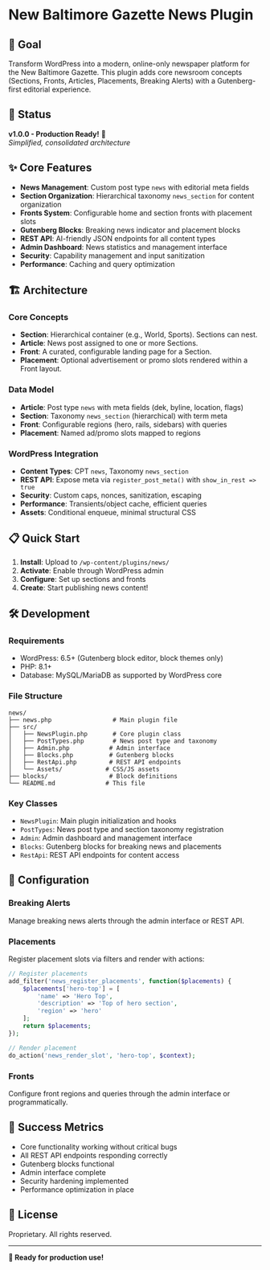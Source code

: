 # New Baltimore Gazette News Plugin

## 🎯 Goal
Transform WordPress into a modern, online-only newspaper platform for the New Baltimore Gazette. This plugin adds core newsroom concepts (Sections, Fronts, Articles, Placements, Breaking Alerts) with a Gutenberg-first editorial experience.

## 🚀 Status
**v1.0.0 - Production Ready!** 🎉  
*Simplified, consolidated architecture*

## ✨ Core Features
- **News Management**: Custom post type `news` with editorial meta fields
- **Section Organization**: Hierarchical taxonomy `news_section` for content organization
- **Fronts System**: Configurable home and section fronts with placement slots
- **Gutenberg Blocks**: Breaking news indicator and placement blocks
- **REST API**: AI-friendly JSON endpoints for all content types
- **Admin Dashboard**: News statistics and management interface
- **Security**: Capability management and input sanitization
- **Performance**: Caching and query optimization

## 🏗️ Architecture

### Core Concepts
- **Section**: Hierarchical container (e.g., World, Sports). Sections can nest.
- **Article**: News post assigned to one or more Sections.
- **Front**: A curated, configurable landing page for a Section.
- **Placement**: Optional advertisement or promo slots rendered within a Front layout.

### Data Model
- **Article**: Post type `news` with meta fields (dek, byline, location, flags)
- **Section**: Taxonomy `news_section` (hierarchical) with term meta
- **Front**: Configurable regions (hero, rails, sidebars) with queries
- **Placement**: Named ad/promo slots mapped to regions

### WordPress Integration
- **Content Types**: CPT `news`, Taxonomy `news_section`
- **REST API**: Expose meta via `register_post_meta()` with `show_in_rest => true`
- **Security**: Custom caps, nonces, sanitization, escaping
- **Performance**: Transients/object cache, efficient queries
- **Assets**: Conditional enqueue, minimal structural CSS

## 📋 Quick Start
1. **Install**: Upload to `/wp-content/plugins/news/`
2. **Activate**: Enable through WordPress admin
3. **Configure**: Set up sections and fronts
4. **Create**: Start publishing news content!

## 🛠️ Development

### Requirements
- WordPress: 6.5+ (Gutenberg block editor, block themes only)
- PHP: 8.1+
- Database: MySQL/MariaDB as supported by WordPress core

### File Structure
```
news/
├── news.php                 # Main plugin file
├── src/
│   ├── NewsPlugin.php       # Core plugin class
│   ├── PostTypes.php        # News post type and taxonomy
│   ├── Admin.php           # Admin interface
│   ├── Blocks.php          # Gutenberg blocks
│   ├── RestApi.php         # REST API endpoints
│   └── Assets/            # CSS/JS assets
├── blocks/                 # Block definitions
└── README.md              # This file
```

### Key Classes
- `NewsPlugin`: Main plugin initialization and hooks
- `PostTypes`: News post type and section taxonomy registration
- `Admin`: Admin dashboard and management interface
- `Blocks`: Gutenberg blocks for breaking news and placements
- `RestApi`: REST API endpoints for content access

## 🔧 Configuration

### Breaking Alerts
Manage breaking news alerts through the admin interface or REST API.

### Placements
Register placement slots via filters and render with actions:
```php
// Register placements
add_filter('news_register_placements', function($placements) {
    $placements['hero-top'] = [
        'name' => 'Hero Top',
        'description' => 'Top of hero section',
        'region' => 'hero'
    ];
    return $placements;
});

// Render placement
do_action('news_render_slot', 'hero-top', $context);
```

### Fronts
Configure front regions and queries through the admin interface or programmatically.

## 🎯 Success Metrics
- Core functionality working without critical bugs
- All REST API endpoints responding correctly
- Gutenberg blocks functional
- Admin interface complete
- Security hardening implemented
- Performance optimization in place

## 📄 License
Proprietary. All rights reserved.

---

**🚀 Ready for production use!**